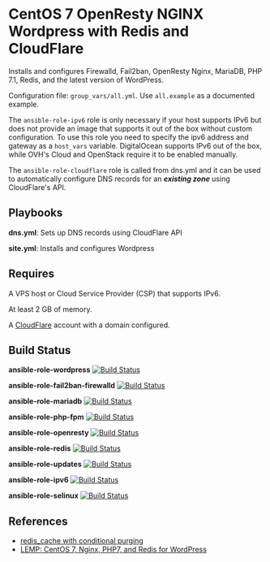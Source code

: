 CentOS 7 OpenResty NGINX Wordpress with Redis and CloudFlare
============================================================

Installs and configures Firewalld, Fail2ban, OpenResty Nginx, MariaDB, PHP 7.1, Redis, and the latest version of WordPress.


Configuration file: ```group_vars/all.yml```. Use ```all.example``` as a documented example.

The ```ansible-role-ipv6``` role is only necessary if your host supports IPv6 but does not provide an image that supports it out of the box without custom configuration.  To use this role you need to specify the ipv6 address and gateway as a ```host_vars``` variable. DigitalOcean supports IPv6 out of the box, while OVH's Cloud and OpenStack require it to be enabled manually.

The ```ansible-role-cloudflare``` role is called from dns.yml and it can be used to automatically configure DNS records for an ***existing zone*** using CloudFlare's API.

Playbooks
---------

**dns.yml**: Sets up DNS records using CloudFlare API

**site.yml**: Installs and configures Wordpress

Requires
---------

A VPS host or Cloud Service Provider (CSP) that supports IPv6.

At least 2 GB of memory.

A [CloudFlare](https://www.cloudflare.com) account with a domain configured.

Build Status
------------

**ansible-role-wordpress**
[![Build Status](https://travis-ci.org/HauptJ/ansible-role-ipv6.svg?branch=master)](https://travis-ci.org/HauptJ/ansible-role-ipv6)

**ansible-role-fail2ban-firewalld**
[![Build Status](https://travis-ci.org/HauptJ/ansible-role-fail2ban-firewalld.svg?branch=master)](https://travis-ci.org/HauptJ/ansible-role-fail2ban-firewalld)

**ansible-role-mariadb**
[![Build Status](https://travis-ci.org/HauptJ/ansible-role-mariadb.svg?branch=master)](https://travis-ci.org/HauptJ/ansible-role-mariadb)

**ansible-role-php-fpm**
[![Build Status](https://travis-ci.org/HauptJ/ansible-role-php-fpm.svg?branch=master)](https://travis-ci.org/HauptJ/ansible-role-php-fpm)

**ansible-role-openresty**
[![Build Status](https://travis-ci.org/HauptJ/ansible-role-openresty.svg?branch=master)](https://travis-ci.org/HauptJ/ansible-role-openresty)

**ansible-role-redis**
[![Build Status](https://travis-ci.org/HauptJ/ansible-role-redis.svg?branch=master)](https://travis-ci.org/HauptJ/ansible-role-redis)

**ansible-role-updates**
[![Build Status](https://travis-ci.org/HauptJ/ansible-role-updates.svg?branch=master)](https://travis-ci.org/HauptJ/ansible-role-updates)

**ansible-role-ipv6**
[![Build Status](https://travis-ci.org/HauptJ/ansible-role-ipv6.svg?branch=master)](https://travis-ci.org/HauptJ/ansible-role-ipv6)

**ansible-role-selinux**
[![Build Status](https://travis-ci.org/HauptJ/ansible-role-selinux.svg?branch=master)](https://travis-ci.org/HauptJ/ansible-role-selinux)

## References
- [redis_cache with conditional purging](https://easyengine.io/wordpress-nginx/tutorials/single-site/redis_cache-with-conditional-purging/)
- [LEMP: CentOS 7, Nginx, PHP7, and Redis for WordPress](https://www.justinsilver.com/technology/linux/lemp-centos-7-nginx-php7-redis-wordpress/)
